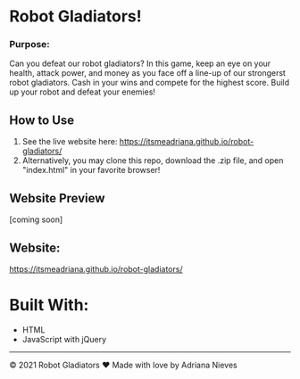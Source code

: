 # Robot Gladiators!

### Purpose:
Can you defeat our robot gladiators? In this game, keep an eye on your health, attack power, and money as you face off a line-up of our strongerst robot gladiators. Cash in your wins and compete for the highest score. Build up your robot and defeat your enemies!

## How to Use

1. See the live website here: https://itsmeadriana.github.io/robot-gladiators/
2. Alternatively, you may clone this repo, download the .zip file, and open "index.html" in your favorite browser!

## Website Preview

[coming soon]

## Website:

https://itsmeadriana.github.io/robot-gladiators/

# Built With:

- HTML
- JavaScript with jQuery

---

© 2021 Robot Gladiators
❤️ Made with love by Adriana Nieves
